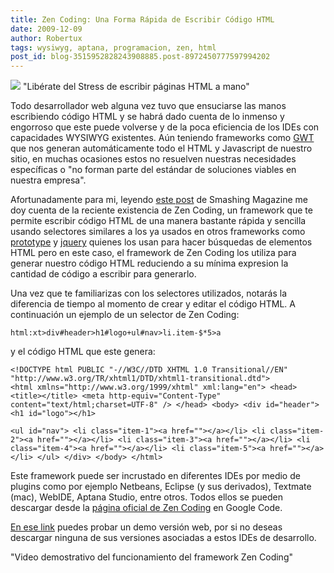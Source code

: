 ```yaml
---
title: Zen Coding: Una Forma Rápida de Escribir Código HTML
date: 2009-12-09
author: Robertux
tags: wysiwyg, aptana, programacion, zen, html
post_id: blog-3515952828243908885.post-8972450777597994202
---
```


[![](https://3.bp.blogspot.com/_jH77WNrMVRA/Sx8EzahcduI/AAAAAAAAGII/rnNPT-vXtq0/s400/zen.jpg)](https://3.bp.blogspot.com/_jH77WNrMVRA/Sx8EzahcduI/AAAAAAAAGII/rnNPT-vXtq0/s1600-h/zen.jpg)
"Libérate del Stress de
escribir páginas HTML a mano"

Todo desarrollador web alguna vez tuvo que ensuciarse las manos escribiendo código HTML y se habrá dado cuenta de lo inmenso y engorroso que este puede volverse y de la poca eficiencia de los IDEs con capacidades WYSIWYG existentes. Aún teniendo frameworks como [GWT](http://www.srbyte.com/2009/10/trabajando-con-google-web-toolkit-y.html) que nos generan automáticamente todo el HTML y Javascript de nuestro sitio, en muchas ocasiones estos no resuelven nuestras necesidades específicas o "no forman parte del estándar de soluciones viables en nuestra empresa".

Afortunadamente para mi, leyendo [este post](http://www.smashingmagazine.com/2009/11/21/zen-coding-a-new-way-to-write-html-code/) de Smashing Magazine me doy cuenta de la reciente existencia de Zen Coding, un framework que te permite escribir código HTML de una manera bastante rápida y sencilla usando selectores similares a los ya usados en otros frameworks como [prototype](http://www.prototypejs.org/) y [jquery](http://jquery.com/) quienes los usan para hacer búsquedas de elementos HTML pero en este caso, el framework de Zen Coding los utiliza para generar nuestro código HTML reduciendo a su mínima expresion la cantidad de código a escribir para generarlo.

Una vez que te familiarizas con los selectores utilizados, notarás la diferencia de tiempo al momento de crear y editar el código HTML. A continuación un ejemplo de un selector de Zen Coding:

```
html:xt>div#header>h1#logo+ul#nav>li.item-$*5>a

```

y el código HTML que este genera:

```
<!DOCTYPE html PUBLIC "-//W3C//DTD XHTML 1.0 Transitional//EN"
"http://www.w3.org/TR/xhtml1/DTD/xhtml1-transitional.dtd">
<html xmlns="http://www.w3.org/1999/xhtml" xml:lang="en"> <head> <title></title> <meta http-equiv="Content-Type" content="text/html;charset=UTF-8" /> </head> <body> <div id="header"> <h1 id="logo"></h1>

<ul id="nav"> <li class="item-1"><a href=""></a></li> <li class="item-2"><a href=""></a></li> <li class="item-3"><a href=""></a></li> <li class="item-4"><a href=""></a></li> <li class="item-5"><a href=""></a></li> </ul> </div> </body> </html>

```

Este framework puede ser incrustado en diferentes IDEs por medio de plugins como por ejemplo Netbeans, Eclipse (y sus derivados), Textmate (mac), WebIDE, Aptana Studio, entre otros. Todos ellos se pueden descargar desde la [página oficial de Zen Coding](http://code.google.com/p/zen-coding/) en Google Code.

[En ese link](http://zen-coding.ru/demo/) puedes probar un demo versión web,
por si no deseas descargar ninguna de sus versiones asociadas a estos IDEs de desarrollo.

"Video demostrativo del
funcionamiento del framework Zen Coding"